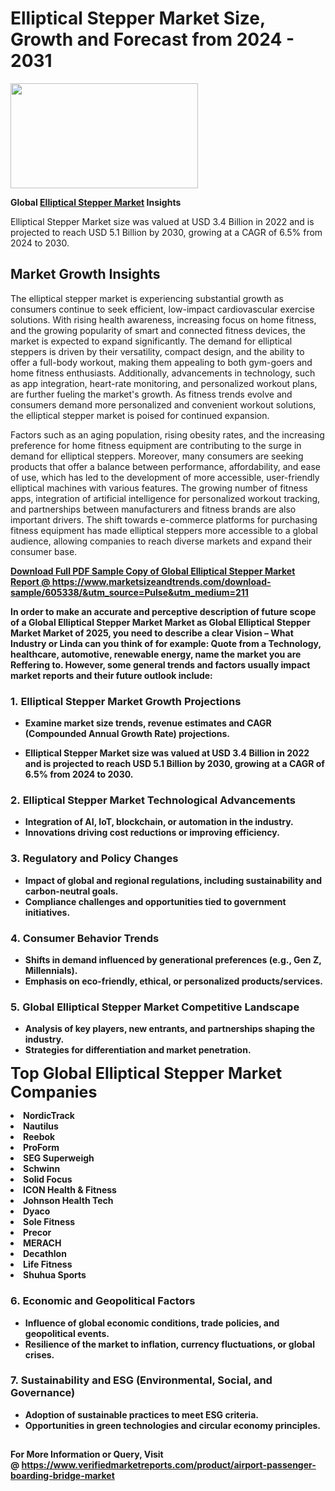 <H1>Elliptical Stepper Market Size, Growth and Forecast from 2024 - 2031</H1><img class="aligncenter size-medium wp-image-584254" src="https://thirdeyenews.in/wp-content/uploads/2024/09/Global-Market-Research-300x168.jpeg" alt="" width="300" height="168" /><p><strong>Global&nbsp;<a href="https://www.marketsizeandtrends.com/download-sample/605338/&amp;utm_source=Pulse&amp;utm_medium=211">Elliptical Stepper Market</a> Insights</strong></p><p>Elliptical Stepper Market size was valued at USD 3.4 Billion in 2022 and is projected to reach USD 5.1 Billion by 2030, growing at a CAGR of 6.5% from 2024 to 2030.</p><p><h2>Market Growth Insights</h2> <p>The elliptical stepper market is experiencing substantial growth as consumers continue to seek efficient, low-impact cardiovascular exercise solutions. With rising health awareness, increasing focus on home fitness, and the growing popularity of smart and connected fitness devices, the market is expected to expand significantly. The demand for elliptical steppers is driven by their versatility, compact design, and the ability to offer a full-body workout, making them appealing to both gym-goers and home fitness enthusiasts. Additionally, advancements in technology, such as app integration, heart-rate monitoring, and personalized workout plans, are further fueling the market's growth. As fitness trends evolve and consumers demand more personalized and convenient workout solutions, the elliptical stepper market is poised for continued expansion.</p> <p><strong><a href="#"></a></strong></p> <p>Factors such as an aging population, rising obesity rates, and the increasing preference for home fitness equipment are contributing to the surge in demand for elliptical steppers. Moreover, many consumers are seeking products that offer a balance between performance, affordability, and ease of use, which has led to the development of more accessible, user-friendly elliptical machines with various features. The growing number of fitness apps, integration of artificial intelligence for personalized workout tracking, and partnerships between manufacturers and fitness brands are also important drivers. The shift towards e-commerce platforms for purchasing fitness equipment has made elliptical steppers more accessible to a global audience, allowing companies to reach diverse markets and expand their consumer base. <p><strong><a href="#"></p><p><span class=""><strong>Download Full PDF Sample Copy of Global Elliptical Stepper Market Report</strong> @ <a href="https://www.marketsizeandtrends.com/download-sample/605338/&amp;utm_source=Pulse&amp;utm_medium=211" target="_blank">https://www.marketsizeandtrends.com/download-sample/605338/&amp;utm_source=Pulse&amp;utm_medium=211</a></span></p><p>In order to make an accurate and perceptive description of future scope of a Global&nbsp;Elliptical Stepper Market Market as Global&nbsp;Elliptical Stepper Market Market of 2025, you need to describe a clear Vision &ndash; What Industry or Linda can you think of for example: Quote from a Technology, healthcare, automotive, renewable energy, name the market you are Reffering to. However, some general trends and factors usually impact market reports and their future outlook include:</p><h3>1.&nbsp;<strong>Elliptical Stepper Market Growth Projections</strong></h3><ul><li>Examine market size trends, revenue estimates and CAGR (Compounded Annual Growth Rate) projections.</li><li><p>Elliptical Stepper Market size was valued at USD 3.4 Billion in 2022 and is projected to reach USD 5.1 Billion by 2030, growing at a CAGR of 6.5% from 2024 to 2030.</p></li></ul><h3>2.&nbsp;<strong>Elliptical Stepper Market Technological Advancements</strong></h3><ul><li>Integration of AI, IoT, blockchain, or automation in the industry.</li><li>Innovations driving cost reductions or improving efficiency.</li></ul><h3>3.&nbsp;<strong>Regulatory and Policy Changes</strong></h3><ul><li>Impact of global and regional regulations, including sustainability and carbon-neutral goals.</li><li>Compliance challenges and opportunities tied to government initiatives.</li></ul><h3>4.&nbsp;<strong>Consumer Behavior Trends</strong></h3><ul><li>Shifts in demand influenced by generational preferences (e.g., Gen Z, Millennials).</li><li>Emphasis on eco-friendly, ethical, or personalized products/services.</li></ul><h3>5.&nbsp;<strong>Global Elliptical Stepper Market Competitive Landscape</strong></h3><ul><li>Analysis of key players, new entrants, and partnerships shaping the industry.</li><li>Strategies for differentiation and market penetration.</li></ul><p data-pm-slice="1 1 []"><span style="color: inherit; font-family: inherit; font-size: 25px;">Top Global Elliptical Stepper Market Companies</span></p><div class="" data-test-id=""><p><li>NordicTrack</li><li> Nautilus</li><li> Reebok</li><li> ProForm</li><li> SEG Superweigh</li><li> Schwinn</li><li> Solid Focus</li><li> ICON Health & Fitness</li><li> Johnson Health Tech</li><li> Dyaco</li><li> Sole Fitness</li><li> Precor</li><li> MERACH</li><li> Decathlon</li><li> Life Fitness</li><li> Shuhua Sports</li></p></div><h3>6.&nbsp;<strong>Economic and Geopolitical Factors</strong></h3><ul><li>Influence of global economic conditions, trade policies, and geopolitical events.</li><li>Resilience of the market to inflation, currency fluctuations, or global crises.</li></ul><h3>7.&nbsp;<strong>Sustainability and ESG (Environmental, Social, and Governance)</strong></h3><ul><li>Adoption of sustainable practices to meet ESG criteria.</li><li>Opportunities in green technologies and circular economy principles.</li></ul><h2><strong style="font-size: 14px;">For More Information or Query, Visit @&nbsp;</strong><a style="background-color: #ffffff; font-size: 14px;" href="https://www.marketsizeandtrends.com/report/elliptical-stepper-market/" target="_blank">https://www.verifiedmarketreports.com/product/airport-passenger-boarding-bridge-market</a></h2>
